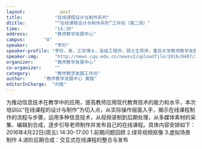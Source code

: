 ```yaml
---
layout: 			post
title:       	  "在线课程设计与制作系列"
dtitle:      	  "“在线课程设计与制作系列”工作坊（第二场）"
time: 		  	  "14:30"
address:	  	  "教师教学发展中心"
campus:	  	  "A"
speaker:	   	  "李珩"
speaker-profile: "李珩，男，工学博士，高级工程师，硕士生导师，重庆大学教师教学发展中心项目主管，重庆大学慕课课程建设小组成员。"
speaker-img:	  "http://news.cqu.edu.cn/newsv2/uploadfile/2016/0407/20160407093003696.jpg"
organizer:		  "教师教学发展中心"
co-organizer:	  ""
category:		  "教师教学发展工作坊"
author:		  "教师教学发展中心 黄璐"
editorInCharge:  "刘皓"
---
```

为推动信息技术在教学中的应用，提高教师应用现代教育技术的能力和水平，本次培训以“在线课程的设计与制作”为切入点，从实际操作层面入手，揭示在线课程制作的流程与步骤，运用多种信息技术，从视频录制到后期处理，从多媒体素材的采集、编辑到合成，逐步引导老师制作并发布自己的在线课程。具体内容安排如下：
  2016年4月22日(周五)
  14:30-17:00
  1.前期问题回顾
  2.绿背视频抠像
  3.虚拟场景制作
  4.进阶后期合成：交互式在线课程的整合与发布
